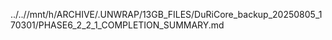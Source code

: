 ../..//mnt/h/ARCHIVE/.UNWRAP/13GB_FILES/DuRiCore_backup_20250805_170301/PHASE6_2_2_1_COMPLETION_SUMMARY.md